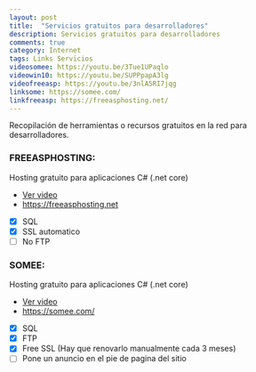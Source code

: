 ```yaml
---
layout: post
title:  "Servicios gratuitos para desarrolladores"
description: Servicios gratuitos para desarrolladores
comments: true
category: Internet
tags: Links Servicios
videosomee: https://youtu.be/3Tue1UPaqlo
videowin10: https://youtu.be/SUPPpapA3lg
videofreeasp: https://youtu.be/3nlA5RI7jqg
linksome: https://somee.com/
linkfreeasp: https://freeasphosting.net/
---
```

Recopilación de herramientas o recursos gratuitos en la red para desarrolladores.

### FREEASPHOSTING:
Hosting gratuito para aplicaciones C# (.net core)
- <a target="_blank" href="{{ page.videofreeasp }}">Ver video</a> 
- <a target="_blank" href="{{ page.linkfreeasp }}">https://freeasphosting.net</a> 
- [x] SQL
- [x] SSL automatico
- [ ] No FTP

### SOMEE:
Hosting gratuito para aplicaciones C# (.net core)
- <a target="_blank" href="{{ page.videosomee }}">Ver video</a> 
- <a target="_blank" href="{{ page.linksome }}">https://somee.com/</a> 
- [x] SQL
- [x] FTP
- [x] Free SSL (Hay que renovarlo manualmente cada 3 meses)
- [ ] Pone un anuncio en el pie de pagina del sitio
